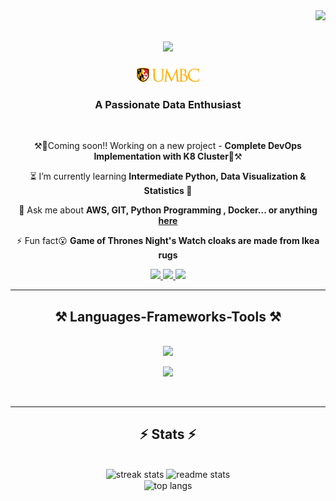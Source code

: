<img align="right" src="https://visitor-badge.laobi.icu/badge?page_id=RajdeepOfGithub.RajdeepOfGithub" />

<h1 align="center">
    <img src="https://readme-typing-svg.herokuapp.com/?font=Righteous&size=35&center=true&vCenter=true&width=500&height=70&duration=4000&lines=Heyy!!+👋;+I'm+Rajdeep;+A+DataSc+Freshman;+At+UMBC+🏫" />
</h1>

<div align="center">
    <img src="https://github.com/RajdeepOfGithub/RajdeepOfGithub/blob/main/Build/UMBC-primary-logo-CMYK-on-black.png" alt="UMBC Logo" width="100" />
</div>

<h3 align="center">A Passionate Data Enthusiast</h3>

<br/>

<div align="center">
 
 ⚒️🔴Coming soon!! Working on a new project - **Complete DevOps Implementation with K8 Cluster**🔴⚒️
 
 ⏳ I’m currently learning **Intermediate Python, Data Visualization & Statistics 🫡**

💬 Ask me about **AWS, GIT, Python Programming , Docker... or anything [here](https://github.com/RajdeepOfGithub/RajdeepOfGithub/issues)**

⚡ Fun fact😮 **Game of Thrones Night's Watch cloaks are made from Ikea rugs**

 </div>

  </div>
 
<div align="center"> 
  <a href="mailto:connectrajdeeproy@gmail.com">
    <img src="https://img.shields.io/badge/Gmail-333333?style=for-the-badge&logo=gmail&logoColor=red" />
  </a>
  <a href="https://www.linkedin.com/in/rajdeep-roy-5561621b7?utm_source=share&utm_campaign=share_via&utm_content=profile&utm_medium=ios_app" target="_blank">
    <img src="https://img.shields.io/badge/LinkedIn-0077B5?style=for-the-badge&logo=linkedin&logoColor=white" target="_blank" />
  </a>
  <a href="">
     <img src="https://img.shields.io/badge/Portfolio-FF5722?style=for-the-badge&logo=todoist&logoColor=white" target="_blank" /> <!-- sqlite, safari, google-chrome are other good icon options -->
  </a>
</div>

 <hr/>

<h2 align="center">⚒️ Languages-Frameworks-Tools ⚒️</h2>
<br/>
<div align="center">
    <img src="https://skillicons.dev/icons?i=aws,vscode,github,anaconda,git,r,c,cpp,java,python,powershell" />

  <img src="https://skillicons.dev/icons?i=gcp,mysql,vscode,css,docker,autocad,gcp,linux,stackoverflow,js" /><br>
</div>

<br/>
<hr/>

<h2 align="center">⚡ Stats ⚡</h2>
<br>
<div align=center>
  <img width=390 src="https://github-readme-streak-stats-salesp07.vercel.app/?user=RajdeepOfGithub&count_private=true&theme=react&border_radius=10" alt="streak stats"/>
<img width=390 src="https://github-readme-stats.vercel.app/api?username=RajdeepOfGithub&count_private=true&show_icons=true&theme=react&rank_icon=github&border_radius=10" alt="readme stats" />
  <br/>
  <img width=325 align="center" src="https://github-readme-stats-salesp07.vercel.app/api/top-langs/?username=RajdeepOfGithub&hide=HTML&langs_count=8&layout=compact&theme=react&border_radius=10&size_weight=0.5&count_weight=0.5&exclude_repo=github-readme-stats" alt="top langs" />
</div>
<br/><br/>

